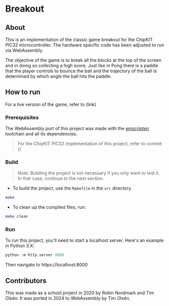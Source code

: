 # Breakout


## About 

This is an implementation of the classic game breakout for the ChipKIT PIC32 microcontroller. The hardware specific code has been adjusted to run via WebAssembly. 

The objective of the game is to break all the blocks at the top of the screen and in doing so collecting a high score. Just like in Pong there is a paddle that the player controls to bounce the ball and the trajectory of the ball is determined by which angle the ball hits the paddle.

## How to run

For a live version of the game, refer to (link)

### Prerequisites


The WebAssembly port of this project was made with the [emscripten](https://emscripten.org/) toolchain and all its dependencies.  

> For the ChipKIT PIC32 implementation of this project, refer to commit ()

### Build

> Note: Building the project is not necessary if you only want to test it. In that case, continue to the next section. 

- To build the project, use the `Makefile` in the `src` directory.

```sh
make
```
- To clean up the compiled files, run:
```sh
make clean
```


### Run

To run this project, you'll need to start a localhost server. Here's an example in Python 3.X:

```python
python -m http.server 8000
```

Then navigate to https://localhost:8000



## Contributors

This was made as a school project in 2020 by Robin Nordmark and Tim Olsén. It was ported in 2024 to WebAssembly by Tim Olsén. 

